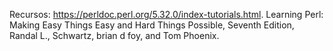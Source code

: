 Recursos:
https://perldoc.perl.org/5.32.0/index-tutorials.html.
Learning Perl: Making Easy Things Easy and Hard Things Possible, Seventh Edition, Randal L., Schwartz, brian d foy, and Tom Phoenix.
